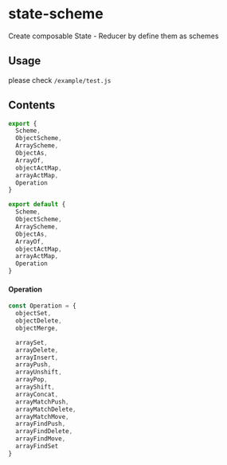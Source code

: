 # state-scheme
Create composable State - Reducer by define them as schemes

## Usage

please check `/example/test.js`

## Contents

```js
export {
  Scheme,
  ObjectScheme,
  ArrayScheme,
  ObjectAs,
  ArrayOf,
  objectActMap,
  arrayActMap,
  Operation
}

export default {
  Scheme,
  ObjectScheme,
  ArrayScheme,
  ObjectAs,
  ArrayOf,
  objectActMap,
  arrayActMap,
  Operation
}
```

#### Operation

```js
const Operation = {
  objectSet,
  objectDelete,
  objectMerge,

  arraySet,
  arrayDelete,
  arrayInsert,
  arrayPush,
  arrayUnshift,
  arrayPop,
  arrayShift,
  arrayConcat,
  arrayMatchPush,
  arrayMatchDelete,
  arrayMatchMove,
  arrayFindPush,
  arrayFindDelete,
  arrayFindMove,
  arrayFindSet
}
```
